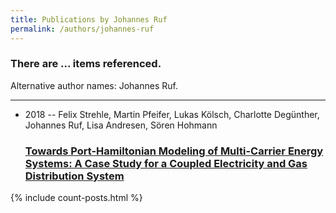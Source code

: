 ```yaml
---
title: Publications by Johannes Ruf
permalink: /authors/johannes-ruf
---
```


<h3 id="number-posts">There are ... items referenced.</h3>
<p id='info-authors'>Alternative author names: Johannes Ruf.</p>
<hr />
<ul class="post-list">
<li><span class='post-meta'>2018 -- Felix Strehle, Martin Pfeifer, Lukas Kölsch, Charlotte Degünther, Johannes Ruf, Lisa Andresen, Sören Hohmann</span><h3><a class='post-link' href="{{ site.baseurl }}/towards-port-hamiltonian-modeling-of-multi-carrier-energy-systems-a-case-study-for-a-coupled-electricity-and-gas-distribution-system">Towards Port-Hamiltonian Modeling of Multi-Carrier Energy Systems: A Case Study for a Coupled Electricity and Gas Distribution System</a></h3></li>

</ul>
{% include count-posts.html %}

